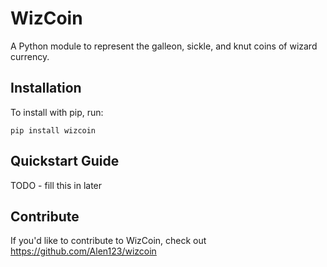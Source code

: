 WizCoin
======

A Python module to represent the galleon, sickle, and knut coins of wizard currency.

Installation
------------

To install with pip, run:

    pip install wizcoin

Quickstart Guide
----------------

TODO - fill this in later

Contribute
----------

If you'd like to contribute to WizCoin, check out https://github.com/Alen123/wizcoin
